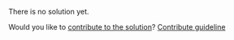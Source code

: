 
There is no solution yet.

Would you like to [contribute to the solution](https://github.com/BFEdev/BFE.dev-solutions/blob/main/question/how-to-create-triangles-with-css_en.md)? [Contribute guideline](https://github.com/BFEdev/BFE.dev-solutions#how-to-contribute)
